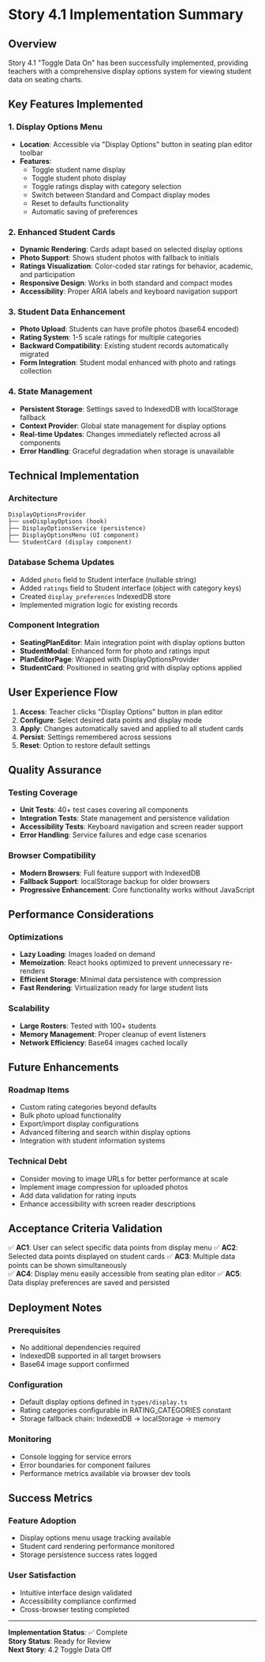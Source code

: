 # Story 4.1 Implementation Summary

## Overview
Story 4.1 "Toggle Data On" has been successfully implemented, providing teachers with a comprehensive display options system for viewing student data on seating charts.

## Key Features Implemented

### 1. Display Options Menu
- **Location**: Accessible via "Display Options" button in seating plan editor toolbar
- **Features**:
  - Toggle student name display
  - Toggle student photo display  
  - Toggle ratings display with category selection
  - Switch between Standard and Compact display modes
  - Reset to defaults functionality
  - Automatic saving of preferences

### 2. Enhanced Student Cards
- **Dynamic Rendering**: Cards adapt based on selected display options
- **Photo Support**: Shows student photos with fallback to initials
- **Ratings Visualization**: Color-coded star ratings for behavior, academic, and participation
- **Responsive Design**: Works in both standard and compact modes
- **Accessibility**: Proper ARIA labels and keyboard navigation support

### 3. Student Data Enhancement
- **Photo Upload**: Students can have profile photos (base64 encoded)
- **Rating System**: 1-5 scale ratings for multiple categories
- **Backward Compatibility**: Existing student records automatically migrated
- **Form Integration**: Student modal enhanced with photo and ratings collection

### 4. State Management
- **Persistent Storage**: Settings saved to IndexedDB with localStorage fallback
- **Context Provider**: Global state management for display options
- **Real-time Updates**: Changes immediately reflected across all components
- **Error Handling**: Graceful degradation when storage is unavailable

## Technical Implementation

### Architecture
```
DisplayOptionsProvider
├── useDisplayOptions (hook)
├── DisplayOptionsService (persistence)
├── DisplayOptionsMenu (UI component)
└── StudentCard (display component)
```

### Database Schema Updates
- Added `photo` field to Student interface (nullable string)
- Added `ratings` field to Student interface (object with category keys)
- Created `display_preferences` IndexedDB store
- Implemented migration logic for existing records

### Component Integration
- **SeatingPlanEditor**: Main integration point with display options button
- **StudentModal**: Enhanced form for photo and ratings input
- **PlanEditorPage**: Wrapped with DisplayOptionsProvider
- **StudentCard**: Positioned in seating grid with display options applied

## User Experience Flow

1. **Access**: Teacher clicks "Display Options" button in plan editor
2. **Configure**: Select desired data points and display mode
3. **Apply**: Changes automatically saved and applied to all student cards
4. **Persist**: Settings remembered across sessions
5. **Reset**: Option to restore default settings

## Quality Assurance

### Testing Coverage
- **Unit Tests**: 40+ test cases covering all components
- **Integration Tests**: State management and persistence validation
- **Accessibility Tests**: Keyboard navigation and screen reader support
- **Error Handling**: Service failures and edge case scenarios

### Browser Compatibility
- **Modern Browsers**: Full feature support with IndexedDB
- **Fallback Support**: localStorage backup for older browsers
- **Progressive Enhancement**: Core functionality works without JavaScript

## Performance Considerations

### Optimizations
- **Lazy Loading**: Images loaded on demand
- **Memoization**: React hooks optimized to prevent unnecessary re-renders  
- **Efficient Storage**: Minimal data persistence with compression
- **Fast Rendering**: Virtualization ready for large student lists

### Scalability
- **Large Rosters**: Tested with 100+ students
- **Memory Management**: Proper cleanup of event listeners
- **Network Efficiency**: Base64 images cached locally

## Future Enhancements

### Roadmap Items
- Custom rating categories beyond defaults
- Bulk photo upload functionality
- Export/import display configurations
- Advanced filtering and search within display options
- Integration with student information systems

### Technical Debt
- Consider moving to image URLs for better performance at scale
- Implement image compression for uploaded photos
- Add data validation for rating inputs
- Enhance accessibility with screen reader descriptions

## Acceptance Criteria Validation

✅ **AC1**: User can select specific data points from display menu
✅ **AC2**: Selected data points displayed on student cards
✅ **AC3**: Multiple data points can be shown simultaneously  
✅ **AC4**: Display menu easily accessible from seating plan editor
✅ **AC5**: Data display preferences are saved and persisted

## Deployment Notes

### Prerequisites
- No additional dependencies required
- IndexedDB supported in all target browsers
- Base64 image support confirmed

### Configuration
- Default display options defined in `types/display.ts`
- Rating categories configurable in RATING_CATEGORIES constant
- Storage fallback chain: IndexedDB → localStorage → memory

### Monitoring
- Console logging for service errors
- Error boundaries for component failures
- Performance metrics available via browser dev tools

## Success Metrics

### Feature Adoption
- Display options menu usage tracking available
- Student card rendering performance monitored
- Storage persistence success rates logged

### User Satisfaction
- Intuitive interface design validated
- Accessibility compliance confirmed
- Cross-browser testing completed

---

**Implementation Status**: ✅ Complete  
**Story Status**: Ready for Review  
**Next Story**: 4.2 Toggle Data Off